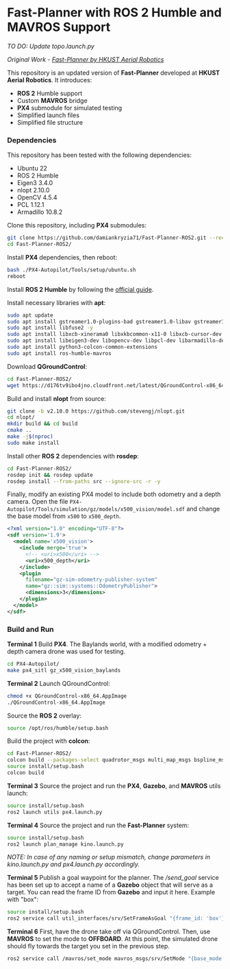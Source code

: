 # Fast-Planner with ROS 2 Humble and MAVROS Support

*TO DO: Update topo.launch.py*

*Original Work - [Fast-Planner by HKUST Aerial Robotics](https://github.com/HKUST-Aerial-Robotics/Fast-Planner)*

This repository is an updated version of **Fast-Planner** developed at **HKUST Aerial Robotics**. It introduces:
* **ROS 2** Humble support
* Custom **MAVROS** bridge
* **PX4** submodule for simulated testing
* Simplified launch files
* Simplified file structure

### Dependencies

This repository has been tested with the following dependencies:
* Ubuntu 22
* ROS 2 Humble
* Eigen3 3.4.0
* nlopt 2.10.0
* OpenCV 4.5.4
* PCL 1.12.1
* Armadillo 10.8.2

Clone this repository, including **PX4** submodules:
```bash
git clone https://github.com/damiankryzia71/Fast-Planner-ROS2.git --recursive
cd Fast-Planner-ROS2/
```

Install **PX4** dependencies, then reboot:
```bash
bash ./PX4-Autopilot/Tools/setup/ubuntu.sh
reboot
```

Install **ROS 2 Humble** by following the [official guide](https://docs.ros.org/en/humble/Installation/Ubuntu-Install-Debs.html).

Install necessary libraries with **apt**:
```bash
sudo apt update
sudo apt install gstreamer1.0-plugins-bad gstreamer1.0-libav gstreamer1.0-gl -y
sudo apt install libfuse2 -y
sudo apt install libxcb-xinerama0 libxkbcommon-x11-0 libxcb-cursor-dev -y
sudo apt install libeigen3-dev libopencv-dev libpcl-dev libarmadillo-dev 
sudo apt install python3-colcon-common-extensions
sudo apt install ros-humble-mavros
```

Download **QGroundControl**:
```bash
cd Fast-Planner-ROS2/
wget https://d176tv9ibo4jno.cloudfront.net/latest/QGroundControl-x86_64.AppImage
```

Build and install **nlopt** from source:
```bash
git clone -b v2.10.0 https://github.com/stevengj/nlopt.git
cd nlopt/
mkdir build && cd build
cmake ..
make -j$(nproc)
sudo make install
```

Install other **ROS 2** dependencies with **rosdep**:
```bash
cd Fast-Planner-ROS2/
rosdep init && rosdep update
rosdep install --from-paths src --ignore-src -r -y
```

Finally, modify an existing PX4 model to include both odometry and a depth camera.
Open the file `PX4-Autopilot/Tools/simulation/gz/models/x500_vision/model.sdf` and change the base model from `x500` to `x500_depth`.
```xml
<?xml version="1.0" encoding="UTF-8"?>
<sdf version='1.9'>
  <model name='x500_vision'>
    <include merge='true'>
      <!-- <uri>x500</uri> -->
      <uri>x500_depth</uri>
    </include>
    <plugin
      filename="gz-sim-odometry-publisher-system"
      name="gz::sim::systems::OdometryPublisher">
      <dimensions>3</dimensions>
    </plugin>
  </model>
</sdf>
```

### Build and Run

**Terminal 1** Build **PX4**. The Baylands world, with a modified odometry + depth camera drone was used for testing.
```bash
cd PX4-Autopilot/
make px4_sitl gz_x500_vision_baylands
```

**Terminal 2** Launch QGroundControl:
```bash
chmod +x QGroundControl-x86_64.AppImage
./QGroundControl-x86_64.AppImage
```

Source the **ROS 2** overlay:
```bash
source /opt/ros/humble/setup.bash
```

Build the project with **colcon**:
```bash
cd Fast-Planner-ROS2/
colcon build --packages-select quadrotor_msgs multi_map_msgs bspline_msgs swarmtal_msgs util_interfaces
source install/setup.bash
colcon build
```

**Terminal 3** Source the project and run the **PX4**, **Gazebo**, and **MAVROS** utils launch:
```bash
source install/setup.bash
ros2 launch utils px4.launch.py
```

**Terminal 4** Source the project and run the **Fast-Planner** system:
```bash
source install/setup.bash
ros2 launch plan_manage kino.launch.py
```
*NOTE: In case of any naming or setup mismatch, change parameters in kino.launch.py and px4.launch.py accordingly.*

**Terminal 5** Publish a goal waypoint for the planner. The */send_goal* service has been set up to accept a name of a **Gazebo** object that will serve as a target. You can read the frame ID from **Gazebo** and input it here. Example with "box":
```bash
source install/setup.bash
ros2 service call util_interfaces/srv/SetFrameAsGoal "{frame_id: 'box'}"
```

**Terminal 6** First, have the drone take off via QGroundControl. Then, use **MAVROS** to set the mode to **OFFBOARD**. At this point, the simulated drone should fly towards the target you set in the previous step.
```bash
ros2 service call /mavros/set_mode mavros_msgs/srv/SetMode "{base_mode: 0, custom_mode: 'OFFBOARD'}"
```